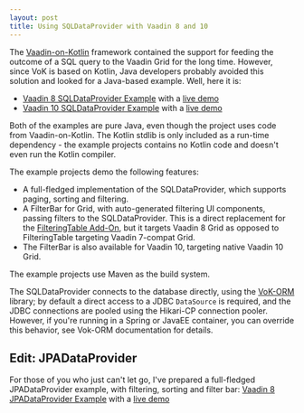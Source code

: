 ```yaml
---
layout: post
title: Using SQLDataProvider with Vaadin 8 and 10
---
```


The [Vaadin-on-Kotlin](http://vaadinonkotlin.eu) framework contained the support for feeding the outcome of a SQL query to the Vaadin Grid for the long time. However, since VoK is based on Kotlin, Java developers probably avoided this solution and looked for a Java-based example. Well, here it is:

* [Vaadin 8 SQLDataProvider Example](https://github.com/mvysny/vaadin8-sqldataprovider-example) with a [live demo](https://vaadin8-sqldataprovider.herokuapp.com/)
* [Vaadin 10 SQLDataProvider Example](https://github.com/mvysny/vaadin10-sqldataprovider-example) with a [live demo](https://vaadin10-sqldataprovider.herokuapp.com/)

Both of the examples are pure Java, even though the project uses code from Vaadin-on-Kotlin. The Kotlin stdlib is only included as a run-time dependency - the example projects contains no Kotlin code and doesn't even run the Kotlin compiler.

The example projects demo the following features:

* A full-fledged implementation of the SQLDataProvider, which supports paging, sorting and filtering.
* A FilterBar for Grid, with auto-generated filtering UI components, passing filters to the SQLDataProvider. This is a direct replacement for the [FilteringTable Add-On](https://vaadin.com/directory/component/filteringtable), but it targets Vaadin 8 Grid as opposed to FilteringTable targeting Vaadin 7-compat Grid.
* The FilterBar is also available for Vaadin 10, targeting native Vaadin 10 Grid.

The example projects use Maven as the build system.

The SQLDataProvider connects to the database directly, using the [VoK-ORM](https://github.com/mvysny/vok-orm) library; by default a direct access to a JDBC `DataSource` is required, and the JDBC connections are pooled using the Hikari-CP connection pooler. However, if you're running in a Spring or JavaEE container, you can override this behavior, see Vok-ORM documentation for details.

## Edit: JPADataProvider

For those of you who just can't let go, I've prepared a full-fledged JPADataProvider example, with filtering, sorting and filter bar: [Vaadin 8 JPADataProvider Example](https://github.com/mvysny/vaadin8-jpadataprovider-example) with a [live demo](https://vaadin8-jpadataprovider-exampl.herokuapp.com/)

